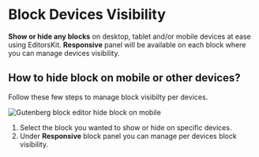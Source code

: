 # Block Devices Visibility

**Show or hide any blocks** on desktop, tablet and/or mobile devices at ease using EditorsKit. **Responsive** panel will be available on each block where you can manage devices visibility.

## How to hide block on mobile or other devices?

Follow these few steps to manage block visibilty per devices.

![Gutenberg block editor hide block on mobile](https://cldup.com/5eJrO3X0Hp.gif)

1. Select the block you wanted to show or hide on specific devices.
2. Under **Responsive** block panel you can manage per devices block visibility.